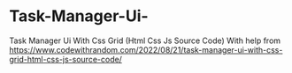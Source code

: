 # Task-Manager-Ui-
Task Manager Ui With Css Grid (Html Css Js Source Code)
With help from 
https://www.codewithrandom.com/2022/08/21/task-manager-ui-with-css-grid-html-css-js-source-code/
